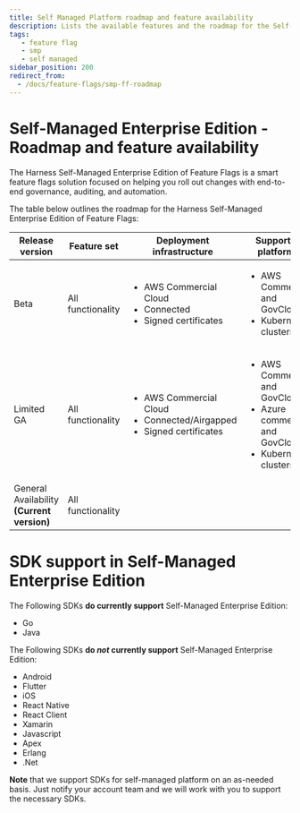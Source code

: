 ```yaml
---
title: Self Managed Platform roadmap and feature availability
description: Lists the available features and the roadmap for the Self-Managed Enterprise Edition of Harness Feature Flags.
tags: 
   - feature flag
   - smp
   - self managed
sidebar_position: 200
redirect_from:
  - /docs/feature-flags/smp-ff-roadmap
---
```


# Self-Managed Enterprise Edition - Roadmap and feature availability
The Harness Self-Managed Enterprise Edition of Feature Flags is a smart feature flags solution focused on helping you roll out changes with end-to-end governance, auditing, and automation.

The table below outlines the roadmap for the Harness Self-Managed Enterprise Edition of Feature Flags:

| **Release version**| **Feature set** | **Deployment infrastructure** | **Supported platforms** | **Supported ingress** |
| --- | --- | --- | --- | --- |
| Beta | All functionality | <ul><li> AWS Commercial Cloud</li><li>Connected</li><li>Signed certificates</li></ul>| <ul><li>AWS Commercial and GovCloud</li><li>Kubernetes clusters</li></ul> | Istio virtual services in strict mode |
| Limited GA | All functionality | <ul><li> AWS Commercial Cloud</li><li>Connected/Airgapped</li><li>Signed certificates</li></ul> | <ul><li>AWS Commercial and GovCloud</li><li>Azure commercial and GovCloud</li><li>Kubernetes clusters</li></ul> | Istio virtual services in strict mode |
| General Availability **(Current version)** | All functionality | 

# SDK support in Self-Managed Enterprise Edition

The Following SDKs **do currently support** Self-Managed Enterprise Edition:

- Go
- Java

The Following SDKs **do _not_ currently support** Self-Managed Enterprise Edition:

- Android
- Flutter
- iOS
- React Native
- React Client
- Xamarin 
- Javascript
- Apex
- Erlang
- .Net

**Note** that we support SDKs for self-managed platform on an as-needed basis. Just notify your account team and we will work with you to support the necessary SDKs.

